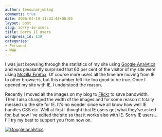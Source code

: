 ```yaml
---
author: teemuharjublog
comments: true
date: 2006-04-19 11:33:44+00:00
layout: post
slug: sorry-ie-users
title: Sorry IE users
wordpress_id: 139
categories:
- Personal
- WWW
---
```


I was just browsing through the statistics of my site using [Google Analytics](http://analytics.google.com) and was pleasantly surprised that 60 per cent of the visitor of my site were using [Mozilla Firefox](http://www.mozilla.com/). Of course more users all the time are moving from IE to other browsers, but this number felt like too good to be true. Once I opened my site with IE, I understood the reason.

Recently I moved all the images on my blog to [Flickr](http://www.flickr.com) to save bandwidth. Then I also changed the width of the images and for some reason it totally messed up the site for IE. It's no wonder since we all know how well IE handles CSS etc. Well at first I thought that IE users get what they've asked for, but now I've edited the site so that it works also with IE. Sorry IE users... I'll try my best to support you from now on.

[![Google analytics](http://static.flickr.com/47/131291120_c8610377b8_m.jpg)](http://static.flickr.com/47/131291120_c8610377b8_o.png)
